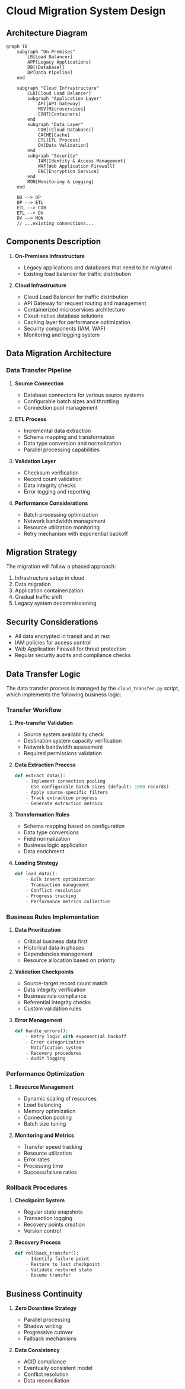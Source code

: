 # Cloud Migration System Design

## Architecture Diagram

```mermaid
graph TB
    subgraph "On-Premises"
        LB[Load Balancer]
        APP[Legacy Applications]
        DB[(Database)]
        DP[Data Pipeline]
    end

    subgraph "Cloud Infrastructure"
        CLB[Cloud Load Balancer]
        subgraph "Application Layer"
            API[API Gateway]
            MSV[Microservices]
            CONT[Containers]
        end
        subgraph "Data Layer"
            CDB[(Cloud Database)]
            CACHE[Cache]
            ETL[ETL Process]
            DV[Data Validation]
        end
        subgraph "Security"
            IAM[Identity & Access Management]
            WAF[Web Application Firewall]
            ENC[Encryption Service]
        end
        MON[Monitoring & Logging]
    end

    DB --> DP
    DP --> ETL
    ETL --> CDB
    ETL --> DV
    DV --> MON
    // ...existing connections...
```

## Components Description

1. **On-Premises Infrastructure**
   - Legacy applications and databases that need to be migrated
   - Existing load balancer for traffic distribution

2. **Cloud Infrastructure**
   - Cloud Load Balancer for traffic distribution
   - API Gateway for request routing and management
   - Containerized microservices architecture
   - Cloud-native database solutions
   - Caching layer for performance optimization
   - Security components (IAM, WAF)
   - Monitoring and logging system

## Data Migration Architecture

### Data Transfer Pipeline
1. **Source Connection**
   - Database connectors for various source systems
   - Configurable batch sizes and throttling
   - Connection pool management

2. **ETL Process**
   - Incremental data extraction
   - Schema mapping and transformation
   - Data type conversion and normalization
   - Parallel processing capabilities

3. **Validation Layer**
   - Checksum verification
   - Record count validation
   - Data integrity checks
   - Error logging and reporting

4. **Performance Considerations**
   - Batch processing optimization
   - Network bandwidth management
   - Resource utilization monitoring
   - Retry mechanism with exponential backoff

## Migration Strategy

The migration will follow a phased approach:
1. Infrastructure setup in cloud
2. Data migration
3. Application containerization
4. Gradual traffic shift
5. Legacy system decommissioning

## Security Considerations

- All data encrypted in transit and at rest
- IAM policies for access control
- Web Application Firewall for threat protection
- Regular security audits and compliance checks

## Data Transfer Logic

The data transfer process is managed by the `cloud_transfer.py` script, which implements the following business logic:

### Transfer Workflow

1. **Pre-transfer Validation**
   - Source system availability check
   - Destination system capacity verification
   - Network bandwidth assessment
   - Required permissions validation

2. **Data Extraction Process**
   ```python
   def extract_data():
       - Implement connection pooling
       - Use configurable batch sizes (default: 1000 records)
       - Apply source-specific filters
       - Track extraction progress
       - Generate extraction metrics
   ```

3. **Transformation Rules**
   - Schema mapping based on configuration
   - Data type conversions
   - Field normalization
   - Business logic application
   - Data enrichment

4. **Loading Strategy**
   ```python
   def load_data():
       - Bulk insert optimization
       - Transaction management
       - Conflict resolution
       - Progress tracking
       - Performance metrics collection
   ```

### Business Rules Implementation

1. **Data Prioritization**
   - Critical business data first
   - Historical data in phases
   - Dependencies management
   - Resource allocation based on priority

2. **Validation Checkpoints**
   - Source-target record count match
   - Data integrity verification
   - Business rule compliance
   - Referential integrity checks
   - Custom validation rules

3. **Error Management**
   ```python
   def handle_errors():
       - Retry logic with exponential backoff
       - Error categorization
       - Notification system
       - Recovery procedures
       - Audit logging
   ```

### Performance Optimization

1. **Resource Management**
   - Dynamic scaling of resources
   - Load balancing
   - Memory optimization
   - Connection pooling
   - Batch size tuning

2. **Monitoring and Metrics**
   - Transfer speed tracking
   - Resource utilization
   - Error rates
   - Processing time
   - Success/failure ratios

### Rollback Procedures

1. **Checkpoint System**
   - Regular state snapshots
   - Transaction logging
   - Recovery points creation
   - Version control

2. **Recovery Process**
   ```python
   def rollback_transfer():
       - Identify failure point
       - Restore to last checkpoint
       - Validate restored state
       - Resume transfer
   ```

## Business Continuity

1. **Zero Downtime Strategy**
   - Parallel processing
   - Shadow writing
   - Progressive cutover
   - Fallback mechanisms

2. **Data Consistency**
   - ACID compliance
   - Eventually consistent model
   - Conflict resolution
   - Data reconciliation
